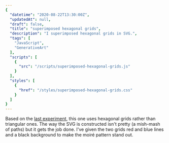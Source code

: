 ```yaml
---
{
  "datetime": "2020-08-22T13:30:00Z",
  "updatedAt": null,
  "draft": false,
  "title": "superimposed hexagonal grids",
  "description": "I superimposed hexagonal grids in SVG.",
  "tags": [
    "JavaScript",
    "GenerativeArt"
  ],
  "scripts": [
    {
      "src": "/scripts/superimposed-hexagonal-grids.js"
    }
  ],
  "styles": [
    {
      "href": "/styles/superimposed-hexagonal-grids.css"
    }
  ]
}
---
```

Based on the [last experiment][prev], this one uses hexagonal grids rather than
triangular ones. The way the SVG is constructed isn't pretty (a mish-mash of
paths) but it gets the job done. I've given the two grids red and blue lines
and a black background to make the moiré pattern stand out.

[prev]: /blog/superimposed-triangular-grids
